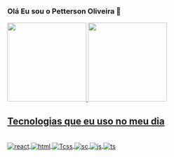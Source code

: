 ### Olá Eu sou o Petterson Oliveira 🤚
<div>
<a href="https://github.com/seu-usuário-aqui">
<img  height="180em" src="https://github-readme-stats.vercel.app/api?username=pettersonPadilha&show_icons=true&theme=radical&include_all_commits=true&count_private=true">
<img  height="180em" src="https://github-readme-stats.vercel.app/api/top-langs/?username=pettersonPadilha&layout=compact&langs_count=7&theme=radical"/>
</div>


## Tecnologias que eu uso no meu dia

<div styled="display: incline_block"><br/>

<img align="center" alt="react" src="https://img.shields.io/badge/React-20232A?style=for-the-badge&logo=react&logoColor=61DAFB"/> 
<img align="center" alt="html" src="https://img.shields.io/badge/HTML5-E34F26?style=for-the-badge&logo=html5&logoColor=white"/>
<img align="center" alt="Tcss" src="https://img.shields.io/badge/Tailwind_CSS-38B2AC?style=for-the-badge&logo=tailwind-css&logoColor=white"/>
<img align="center" alt="sc" src="https://img.shields.io/badge/styled--components-DB7093?style=for-the-badge&logo=styled-components&logoColor=white"/>
<img align="center" alt="js" src="https://img.shields.io/badge/JavaScript-323330?style=for-the-badge&logo=javascript&logoColor=F7DF1E"/>
<img align="center" alt="ts" src="https://img.shields.io/badge/TypeScript-007ACC?style=for-the-badge&logo=typescript&logoColor=white"/>
</div>
